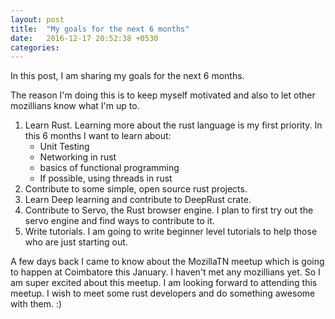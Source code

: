 ```yaml
---
layout: post
title:  "My goals for the next 6 months"
date:   2016-12-17 20:52:38 +0530
categories: 
---
```

In this post, I am sharing my goals for the next 6 months.

The reason I'm doing this is to keep myself motivated and also to let other mozillians know what I'm up to.

1. Learn Rust. Learning more about the rust language is my first priority. In this 6 months I want to learn about:
	* Unit Testing
	* Networking in rust
	* basics of functional programming
	* If possible, using threads in rust
2. Contribute to some simple, open source rust projects.
3. Learn Deep learning and contribute to DeepRust crate.
4. Contribute to Servo, the Rust browser engine. I plan to first try out the servo engine and find ways to contribute to it.
5. Write tutorials. I am going to write beginner level tutorials to help those who are just starting out.

A few days back I came to know about the MozillaTN meetup which is going to happen at Coimbatore this January. I haven't met any mozillians yet. So I am super excited about this meetup. I am looking forward to attending this meetup. I wish to meet some rust developers and do something awesome with them. :)
